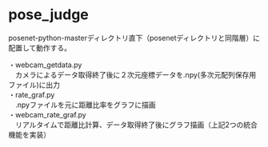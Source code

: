 # pose_judge

posenet-python-masterディレクトリ直下（posenetディレクトリと同階層）に配置して動作する。  

・webcam_getdata.py  
　カメラによるデータ取得終了後に２次元座標データを.npy(多次元配列保存用ファイル)に出力  
・rate_graf.py  
　.npyファイルを元に距離比率をグラフに描画  
・webcam_rate_graf.py  
　リアルタイムで距離比計算、データ取得終了後にグラフ描画（上記2つの統合機能を実装）  
